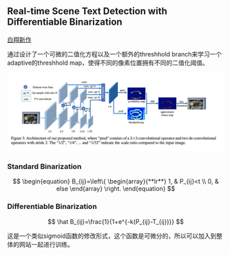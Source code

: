 ## Real-time Scene Text Detection with Differentiable Binarization

[白翔新作](https://arxiv.org/pdf/1911.08947.pdf)

通过设计了一个可微的二值化方程以及一个额外的threshhold branch来学习一个adaptive的threshhold map，使得不同的像素位置拥有不同的二值化阈值。

<img src="_assets/thresh_arch.png" style="zoom:80%;" />

### Standard Binarization

$$
\begin{equation}  
B_{ij}=\left\{  
             \begin{array}{**lr**}  
             1, & P_{ij}<t \\  
             0, & else   
             \end{array}  
\right.  
\end{equation}
$$

### Differentiable Binarization

$$
\hat B_{ij}=\frac{1}{1+e^{-k(P_{ij}-T_{ij})}}
$$

这是一个类似sigmoid函数的修改形式，这个函数是可微分的，所以可以加入到整体的网站一起进行训练。



